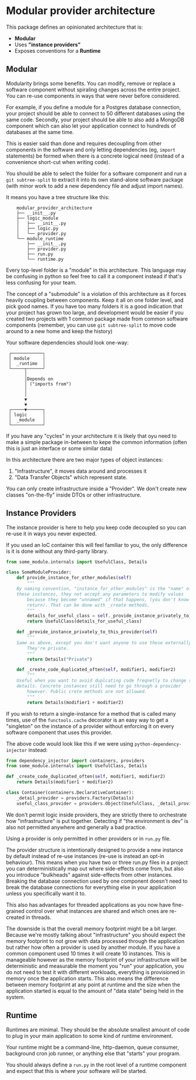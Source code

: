 # Modular provider architecture

This package defines an opinionated architecture that is:

- **Modular** 
- Uses **"instance providers"** 
- Exposes conventions for a **Runtime**

## Modular

Modularity brings some benefits. You can modify, remove or replace a software
component without spiraling changes across the entire project. You can re-use
components in ways that were never before considered.

For example, if you define a module for a Postgres database connection, your project
should be able to connect to 50 different databases using the same code.
Secondly, your project should be able to also add a MongoDB component which can
also let your application connect to hundreds of databases at the same time.

This is easier said than done and requires decoupling from other components in
the software and only letting dependencies (eg, `import` statements) be formed
when there is a concrete logical need (instead of a convenience short-cut when
writing code).

You should be able to select the folder for a software component and run a `git
subtree-split` to extract it into its own stand-alone software package (with
minor work to add a new dependency file and adjust import names).


It means you have a tree structure like this:

```
    modular_provider_architecture
    ├── __init__.py
    ├── logic_module
    │   ├── __init__.py
    │   ├── logic.py
    │   └── provider.py
    └── module_runtime
        ├── __init__.py
        ├── provider.py
        ├── run.py
        └── runtime.py
```

Every top-level folder is a "module" in this architecture. This language may be
confusing in python so feel free to call it a component instead if that's less
confusing for your team.

The concept of a "submodule" is a violation of this architecture as it forces
heavily coupling between components. Keep it all on one folder level, and pick
good names. If you have too many folders it is a good indication that your
project has grown too large, and development would be easier if you created two
projects with 1 common package made from common software components (remember,
you can use `git subtree-split` to move code around to a new home and keep the
history)

Your software dependencies should look one-way:

```
 ┌────────────┐
 │ module     │
 │  _runtime  │
 └─────┬──────┘
       │
       │Depends on
       │ ("imports from")
       │
       │
       ▼
       ▼
 ┌─────▼──────┐
 │ logic      │
 │  _module   │
 └────────────┘
```

If you have any "cycles" in your architecture it is likely that oyu need to
make a simple package in-between to kepe the common information (often this is
just an interface or some similar data)

In this architecture there are two major types of object instances:

1. "Infrastructure", it moves data around and processes it
2. "Data Transfer Objects" which represent state.

You can only create infrastructure inside a "Provider". We don't create new
classes "on-the-fly" inside DTOs or other infrastructure.

## Instance Providers

The instance provider is here to help you keep code decoupled so you can re-use
it in ways you never expected.

If you used an IoC container this will feel familiar to you, the only
difference is it is done without any third-party library.

```python
from some_module.internals import UsefulClass, Details

class SomeModuleProvider:
    def provide_instance_for_other_modules(self)
        """
	By naming convention, "instance_for_other_modules" is the "name" of
	these instances, they not accept any parameters to modify values
        because they become "unnamed" if that happens, (you don't know what it will
        return). That can be done with _create methods.
        """
        details_for_useful_class = self._provide_instance_privately_to_this_provider()
        return UsefulClass(details_for_useful_class)

    def _provide_instance_privately_to_this_provider(self)
        """
	Same as above, except you don't want anyone to use these externally.
        They're private.
        """
        return Details("Private")

    def _create_code_duplicated_often(self, modifier1, modifier2)
        """
	Useful when you want to avoid duplcating code freqnetly to change some
	details. Concrete instances still need to go through a provider
        however. Public crete methods are not allowed.
        """
        return Details(modifier1 + modifier2)
```

If you wish to return a single-instance for a method that is called many times,
use of the `functools.cache` decorator is an easy way to get a "singleton" on
the instance of a provider without enforcing it on every software component
that uses this provider.


The above code would look like this if we were using `python-dependency-injector` instead:

```python
from dependency_injector import containers, providers
from some_module.internals import UsefulClass, Details

def _create_code_duplicated_often(self, modifier1, modifier2)
    return Details(modifier1 + modifier2)

class Container(containers.DeclarativeContainer):
    _detail_provider = providers.Factory(Details)
    useful_class_provider = providers.Object(UsefulClass, _detail_provider)
```

We don't permit logic inside providers, they are strictly there to orchestrate
how "infrastructure" is put together. Detecting if "the environment is dev" is
also not permitted anywhere and generally a bad practice.

Using a provider is only permitted in other providers or in `run.py` file.

The provider structure is intentionally designed to provide a new instance by
default instead of re-use instances (re-use is instead an opt-in behaviour).
This means when you have two or three run.py files in a project you can
deterministically map out where side-effects come from, but also you introduce
"bulkheads" against side-effects from other instances. Breaking the database
connection used by one component doesn't need to break the database connections
for everything else in your application unless you specifically want it to.

This also has advantages for threaded applications as you now have fine-grained
control over what instances are shared and which ones are re-created in
threads.

The downside is that the overall memory footprint might be a bit larger.
Because we're mostly talking about "infrastructure" you should expect the
memory footprint to not grow with data processed through the application but
rather how often a provider is used by another module. If you have a common
component used 10 times it will create 10 instances. This is manageable however
as the memory footprint of your infrastructure will be deterministic and
measurable the moment you "run" your application, you do not need to test it
with different workloads, everything is provisioned in memory once the
application starts. This also means the difference between memory footprint at
any point at runtime and the size when the application started is equal to the
amount of "data state" being held in the system.


## Runtime

Runtimes are minimal. They should be the absolute smallest amount of code to
plug in your main application to some kind of runtime environment.

Your runtime might be a command-line, http-daemon, queue consumer, background
cron job runner, or anything else that "starts" your program.

You should always define a `run.py` in the root level of a runtime component
and expect that this is where your software will be started.


